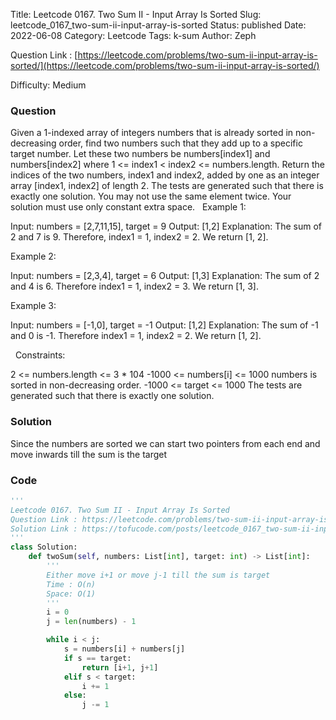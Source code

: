 Title: Leetcode 0167. Two Sum II - Input Array Is Sorted
Slug: leetcode_0167_two-sum-ii-input-array-is-sorted
Status: published
Date: 2022-06-08
Category: Leetcode
Tags: k-sum
Author: Zeph

Question Link : [https://leetcode.com/problems/two-sum-ii-input-array-is-sorted/](https://leetcode.com/problems/two-sum-ii-input-array-is-sorted/)

Difficulty: Medium

### Question
Given a 1-indexed array of integers numbers that is already sorted in non-decreasing order, find two numbers such that they add up to a specific target number. Let these two numbers be numbers[index1] and numbers[index2] where 1 <= index1 < index2 <= numbers.length.
Return the indices of the two numbers, index1 and index2, added by one as an integer array [index1, index2] of length 2.
The tests are generated such that there is exactly one solution. You may not use the same element twice.
Your solution must use only constant extra space.
 
Example 1:

Input: numbers = [2,7,11,15], target = 9
Output: [1,2]
Explanation: The sum of 2 and 7 is 9. Therefore, index1 = 1, index2 = 2. We return [1, 2].

Example 2:

Input: numbers = [2,3,4], target = 6
Output: [1,3]
Explanation: The sum of 2 and 4 is 6. Therefore index1 = 1, index2 = 3. We return [1, 3].

Example 3:

Input: numbers = [-1,0], target = -1
Output: [1,2]
Explanation: The sum of -1 and 0 is -1. Therefore index1 = 1, index2 = 2. We return [1, 2].

 
Constraints:

2 <= numbers.length <= 3 * 104
-1000 <= numbers[i] <= 1000
numbers is sorted in non-decreasing order.
-1000 <= target <= 1000
The tests are generated such that there is exactly one solution.

### Solution

Since the numbers are sorted we can start two pointers from each end and move inwards till the sum is the target


### Code
```python
'''
Leetcode 0167. Two Sum II - Input Array Is Sorted
Question Link : https://leetcode.com/problems/two-sum-ii-input-array-is-sorted/
Solution Link : https://tofucode.com/posts/leetcode_0167_two-sum-ii-input-array-is-sorted.html
'''
class Solution:
    def twoSum(self, numbers: List[int], target: int) -> List[int]:
        '''
        Either move i+1 or move j-1 till the sum is target
        Time : O(n)
        Space: O(1)
        '''
        i = 0
        j = len(numbers) - 1

        while i < j:
            s = numbers[i] + numbers[j]
            if s == target:
                return [i+1, j+1]
            elif s < target:
                i += 1
            else:
                j -= 1

```


